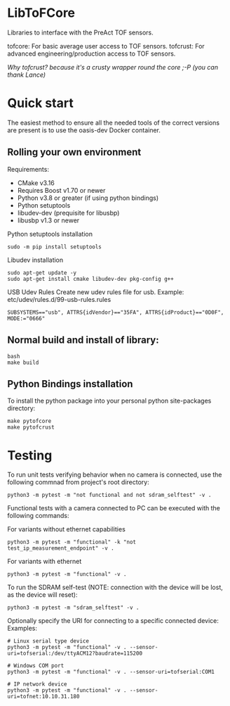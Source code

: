 # LibToFCore

Libraries to interface with the PreAct TOF sensors.

tofcore: For basic average user access to TOF sensors.
tofcrust: For advanced engineering/production access to TOF sensors. 

_Why tofcrust? because it's a crusty wrapper round the core ;-P (you can thank Lance)_

# Quick start

The easiest method to ensure all the needed tools of the correct versions are 
present is to use the oasis-dev Docker container.

## Rolling your own environment
Requirements: 

- CMake v3.16
- Requires Boost v1.70 or newer
- Python v3.8 or greater (if using python bindings)
- Python setuptools
- libudev-dev (prequisite for libusbp)
- libusbp v1.3 or newer

Python setuptools installation
```
sudo -m pip install setuptools
```

Libudev installation
```
sudo apt-get update -y
sudo apt-get install cmake libudev-dev pkg-config g++
```

USB Udev Rules
Create new udev rules file for usb. Example: etc/udev/rules.d/99-usb-rules.rules
```
SUBSYSTEMS=="usb", ATTRS{idVendor}=="35FA", ATTRS{idProduct}=="0D0F", MODE:="0666"
```

## Normal build and install of library:

```
bash
make build
```

## Python Bindings installation

To install the python package into your personal python site-packages directory:

```
make pytofcore
make pytofcrust
```

# Testing

To run unit tests verifying behavior when no camera is connected, use the following commnad from
project's root directory: 
```
python3 -m pytest -m "not functional and not sdram_selftest" -v .
```

Functional tests with a camera connected to PC can be executed with the following commands:

For variants without ethernet capabilities

```
python3 -m pytest -m "functional" -k "not test_ip_measurement_endpoint" -v .
```

For variants with ethernet

```
python3 -m pytest -m "functional" -v .
```

To run the SDRAM self-test (NOTE: connection with the device will be lost, as the device will reset):
```
python3 -m pytest -m "sdram_selftest" -v .
```

Optionally specify the URI for connecting to a specific connected device:
Examples:
```
# Linux serial type device
python3 -m pytest -m "functional" -v . --sensor-uri=tofserial:/dev/ttyACM12?baudrate=115200

# Windows COM port
python3 -m pytest -m "functional" -v . --sensor-uri=tofserial:COM1

# IP network device
python3 -m pytest -m "functional" -v . --sensor-uri=tofnet:10.10.31.180
```
